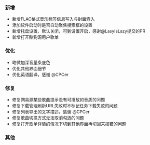### 新增

- 新增FLAC格式音乐标签信息写入与封面嵌入
- 添加软件启动时是否自动聚焦搜索框的设置
- 新增托盘设置，默认关闭，可到设置开启，感谢@LasyIsLazy提交的PR
- 新增打开酷狗源用户歌单

### 优化

- 略微加深音量条底色
- 优化其他界面细节
- 优化英语翻译，感谢 @CPCer

### 修复

- 修复网易源某些歌曲提示没有可播放的音质的问题
- 修复下载管理刷新URL失败时不标记任务下载失败的问题
- 修复列表导出的文字描述，感谢 @CPCer
- 修复歌曲切换方式无法取消勾选的问题
- 修复打开歌单详情的情况下切到其他界面再切回来报错的问题

### 其他

